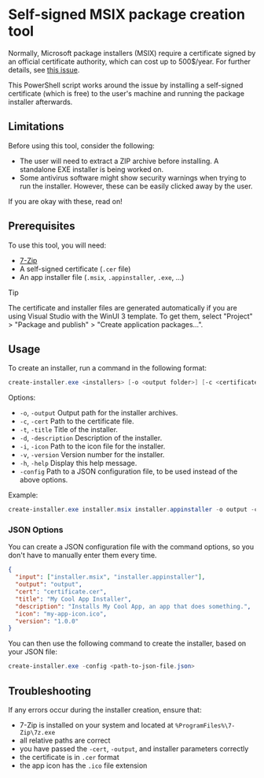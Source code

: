 # Self-signed MSIX package creation tool

Normally, Microsoft package installers (MSIX) require a certificate signed by an official certificate authority, which can cost up to 500$/year. For further details, see [this issue](https://github.com/microsoft/msix-packaging/issues/332).

This PowerShell script works around the issue by installing a self-signed certificate (which is free) to the user's machine and running the package installer afterwards.

## Limitations

Before using this tool, consider the following:

- The user will need to extract a ZIP archive before installing. A standalone EXE installer is being worked on.
- Some antivirus software might show security warnings when trying to run the installer. However, these can be easily clicked away by the user.

If you are okay with these, read on!

## Prerequisites

To use this tool, you will need:

- [7-Zip](https://www.7-zip.org/)
- A self-signed certificate (`.cer` file)
- An app installer file (`.msix`, `.appinstaller`, `.exe`, ...)

> [!TIP]
> The certificate and installer files are generated automatically if you are using Visual Studio with the WinUI 3 template. To get them, select "Project" > "Package and publish" > "Create application packages...".

## Usage

To create an installer, run a command in the following format:

```powershell
create-installer.exe <installers> [-o <output folder>] [-c <certificate.cer>] [-t <title>] [-d <description>] [-i <icon.ico>] [-v <version>]
```

Options:

- `-o`, `-output` Output path for the installer archives.
- `-c`, `-cert` Path to the certificate file.
- `-t`, `-title` Title of the installer.
- `-d`, `-description` Description of the installer.
- `-i`, `-icon` Path to the icon file for the installer.
- `-v`, `-version` Version number for the installer.
- `-h`, `-help` Display this help message.
- `-config` Path to a JSON configuration file, to be used instead of the above options.

Example:

```powershell
create-installer.exe installer.msix installer.appinstaller -o output -c certificate.cer -t 'My Cool App Installer' -d 'Installs My Cool App, an app that does something.' -i my-app-icon.ico -v '1.0.0'"
```

### JSON Options

You can create a JSON configuration file with the command options, so you don't have to manually enter them every time.

```json
{
  "input": ["installer.msix", "installer.appinstaller"],
  "output": "output",
  "cert": "certificate.cer",
  "title": "My Cool App Installer",
  "description": "Installs My Cool App, an app that does something.",
  "icon": "my-app-icon.ico",
  "version": "1.0.0"
}
```

You can then use the following command to create the installer, based on your JSON file:

```powershell
create-installer.exe -config <path-to-json-file.json>
```

## Troubleshooting

If any errors occur during the installer creation, ensure that:

- 7-Zip is installed on your system and located at `%ProgramFiles%\7-Zip\7z.exe`
- all relative paths are correct
- you have passed the `-cert`, `-output`, and installer parameters correctly
- the certificate is in `.cer` format
- the app icon has the `.ico` file extension
